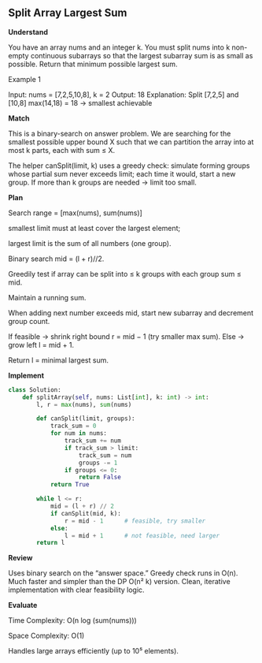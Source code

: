 ## Split Array Largest Sum

**Understand**

You have an array nums and an integer k.
You must split nums into k non-empty continuous subarrays so that the largest subarray sum is as small as possible.
Return that minimum possible largest sum.

Example 1

Input: nums = [7,2,5,10,8], k = 2
Output: 18
Explanation:
Split [7,2,5] and [10,8]
max(14,18) = 18 → smallest achievable

**Match**

This is a binary-search on answer problem.
We are searching for the smallest possible upper bound X such that we can partition the array into at most k parts, each with sum ≤ X.

The helper canSplit(limit, k) uses a greedy check:
simulate forming groups whose partial sum never exceeds limit;
each time it would, start a new group.
If more than k groups are needed → limit too small.

**Plan**

Search range = [max(nums), sum(nums)]

smallest limit must at least cover the largest element;

largest limit is the sum of all numbers (one group).

Binary search mid = (l + r)//2.

Greedily test if array can be split into ≤ k groups with each group sum ≤ mid.

Maintain a running sum.

When adding next number exceeds mid, start new subarray and decrement group count.

If feasible → shrink right bound r = mid − 1 (try smaller max sum).
Else → grow left l = mid + 1.

Return l = minimal largest sum.

**Implement**

```py
class Solution:
    def splitArray(self, nums: List[int], k: int) -> int:
        l, r = max(nums), sum(nums)

        def canSplit(limit, groups):
            track_sum = 0
            for num in nums:
                track_sum += num
                if track_sum > limit:
                    track_sum = num
                    groups -= 1
                if groups <= 0:
                    return False
            return True

        while l <= r:
            mid = (l + r) // 2
            if canSplit(mid, k):
                r = mid - 1      # feasible, try smaller
            else:
                l = mid + 1      # not feasible, need larger
        return l
```

**Review**

Uses binary search on the “answer space.”
Greedy check runs in O(n).
Much faster and simpler than the DP O(n² k) version.
Clean, iterative implementation with clear feasibility logic.

**Evaluate**

Time Complexity: O(n log (sum(nums)))

Space Complexity: O(1)

Handles large arrays efficiently (up to 10⁵ elements).
